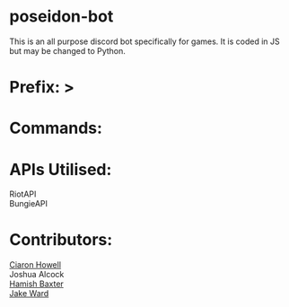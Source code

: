 # poseidon-bot
This is an all purpose discord bot specifically for games. It is coded in JS but may be changed to Python.

# Prefix: >

# Commands:


# APIs Utilised:
RiotAPI  
BungieAPI  

# Contributors:
[Ciaron Howell](https://github.com/CiaronHowell)  
Joshua Alcock  
[Hamish Baxter](https://github.com/baxter40)  
[Jake Ward](https://github.com/JakeWard98)  
